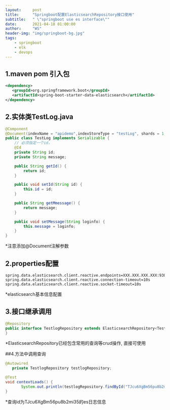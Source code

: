 ```yaml
---
layout:     post
title:      "Springboot配置ElasticsearchRepository接口使用"
subtitle:   " \"springboot use es interface\""
date:       2021-04-18 01:00:00
author:     "WS"
header-img: "img/springboot-bg.jpg"
tags:
    - springboot
    - elk
    - devops
---
```




## 1.maven pom 引入包

```xml
<dependency>
   <groupId>org.springframework.boot</groupId>
   <artifactId>spring-boot-starter-data-elasticsearch</artifactId>
</dependency>
```

## 2.实体类TestLog.java

```java
@Component
@Document(indexName = "apidemo",indexStoreType = "testLog", shards = 1,replicas = 0, refreshInterval = "-1")
public class TestLog implements Serializable {
    // 必须指定一个id，
    @Id
    private String id;
    private String message;

    public String getId() {
        return id;
    }

    public void setId(String id) {
        this.id = id;
    }

    public String getMmessage() {
        return message;
    }

    public void setMessage(String loginfo) {
        this.message = loginfo;
    }
}
```

*注意添加@Document注解参数

## 2.properties配置

```properties
spring.data.elasticsearch.client.reactive.endpoints=XXX.XXX.XXX.XXX:9300
spring.data.elasticsearch.client.reactive.connection-timeout=10s
spring.data.elasticsearch.client.reactive.socket-timeout=10s
```

*elasticsearch基本信息配置

## 3.接口继承调用

```java
@Repository
public interface TestlogRepository extends ElasticsearchRepository<TestLog, String> {
}
```

*ElasticsearchRepository已经包含常用的查询等crud操作, 直接可使用

##4.方法中调用查询

```java
@Autowired
   private TestlogRepository testlogRepository;

@Test
void contextLoads() {
       System.out.println(testlogRepository.findById("TJcu6XgBm56pu8b2mi35").get().getMessage());
}
```

*查询id为TJcu6XgBm56pu8b2mi35的es日志信息